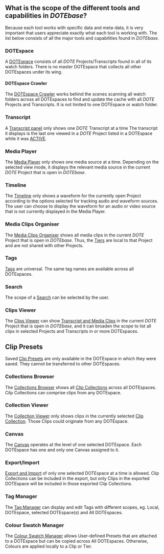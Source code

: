 ## What is the scope of the different tools and capabilities in _DOTEbase_?

Because each tool works with specific data and meta-data, it is very important that users appreciate exactly what each tool is working with.
The list below consists of all the major tools and capabilities found in _DOTEbase_.

### DOTEspace

A [DOTEspace](dotespace.md) consists of all _DOTE_ Projects/Transcripts found in all of its watch folders.
There is no master DOTEspace that collects all other DOTEspaces under its wing.

#### DOTEspace Crawler

The [DOTEspace Crawler](dotespace.md) works behind the scenes scanning all watch folders across all DOTEspaces to find and update the cache with all _DOTE_ Projects and Transcripts.
It is not limited to one DOTEspace or watch folder.

### Transcript

A [Transcript panel](transcript.md) only shows one _DOTE_ Transcript at a time
The transcript it displays is the last one viewed in a _DOTE_ Project listed in a DOTEspace while it was [ACTIVE](glossary.md#active-transcript).

### Media Player

The [Media Player](media-player.md) only shows one media source at a time.
Depending on the selected view mode, it displays the relevant media source in the current _DOTE_ Project that is open in _DOTEbase_.

### Timeline

The [Timeline](timeline.md) only shows a waveform for the currently open Project according to the options selected for tracking audio and waveform sources.
The user can choose to display the waveform for an audio or video source that is not currently displayed in the Media Player.

### Media Clips Organiser

The [Media Clips Organiser](media-clips-organiser.md) shows all media clips in the current _DOTE_ Project that is open in _DOTEbase_.
Thus, the [Tiers](glossary.md#tier) are local to that Project and are not shared with other Projects.

### Tags

[Tags](glossary.md#tag) are universal.
The same tag names are available across all DOTEspaces.

### Search

The scope of a [Search](search.md) can be selected by the user.

### Clips Viewer

The [Clips Viewer](clips-viewer.md) can show [Transcript and Media Clips](clips.md) in the current _DOTE_ Project that is open in _DOTEbase_, and it can broaden the scope to list all clips in selected Projects and Transcripts in or more DOTEspaces.

## Clip Presets

Saved [Clip Presets](clip-presets.md) are only available in the DOTEspace in which they were saved.
They cannot be transferred to other DOTEspaces.

### Collections Browser

The [Collections Browser](collections-browser.md) shows all [Clip Collections](clip-collections.md) across all DOTEspaces.
Cilp Collections can comprise clips from any DOTEspace.

### Collection Viewer

The [Collection Viewer](collection-viewer.md) only shows clips in the currently selected [Clip Collection](clip-collections.md).
Those Clips could originate from any DOTEspace.

### Canvas

The [Canvas](canvas.md) operates at the level of one selected DOTEspace.
Each DOTEspace has one and only one Canvas assigned to it.

### Export/Import

[Export and Import](export.md) of only one selected DOTEspace at a time is allowed.
Clip Collections can be included in the export, but only Clips in the exported DOTEspace will be included in those exported Clip Collections.

### Tag Manager

The [Tag Manager](tags.md#tag-manager) can display and edit Tags with different scopes, eg. Local, DOTEspace, selected DOTEspace(s) and All DOTEspaces.

### Colour Swatch Manager

The [Colour Swatch Manager](colour-manager.md) allows User-defined Presets that are attached to a DOTEspace but can be copied across All DOTEspaces.
Otherwise, Colours are applied locally to a Clip or Tier.
